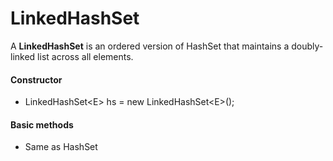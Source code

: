 # LinkedHashSet

A **LinkedHashSet** is an ordered version of HashSet that maintains a doubly-linked list across all elements.

#### Constructor

* LinkedHashSet\<E> hs = new LinkedHashSet\<E>();

#### Basic methods

* Same as HashSet